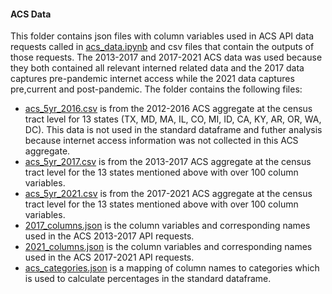 #### ACS Data

This folder contains json files with column variables used in ACS API data requests called in [acs_data.ipynb](notebooks/acs_data.ipynb) and csv files that contain the outputs of those requests. The 2013-2017 and 2017-2021 ACS data was used because they both contained all relevant interned related data and the 2017 data captures pre-pandemic internet access while the 2021 data captures pre,current and post-pandemic. The folder contains the following files:
+ [acs_5yr_2016.csv](acs_data/acs_5yr_2016.csv) is from the 2012-2016 ACS aggregate at the census tract level for 13 states (TX, MD, MA, IL, CO, MI, ID, CA, KY, AR, OR, WA, DC). This data is not used in the standard dataframe and futher analysis because internet access information was not collected in this ACS aggregate.
+ [acs_5yr_2017.csv](acs_data/acs_5yr_2017.csv) is from the 2013-2017 ACS aggregate at the census tract level for the 13 states mentioned above with over 100 column variables.
+ [acs_5yr_2021.csv](acs_data/acs_5yr_2021.csv) is from the 2017-2021 ACS aggregate at the census tract level for the 13 states mentioned above with over 100 column variables.
+ [2017_columns.json](acs_data/2017_columns.json) is the column variables and corresponding names used in the ACS 2013-2017 API requests.
+ [2021_columns.json](acs_data/2021_columns.json) is the column variables and corresponding names used in the ACS 2017-2021 API requests.
+ [acs_categories.json](acs_data/acs_categories.json) is a mapping of column names to categories which is used to calculate percentages in the standard dataframe.